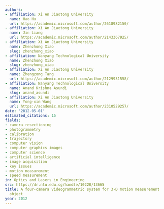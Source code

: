 ```yaml
---
authors:
- affiliation: Xi An Jiaotong University
  name: Hao Hu
  url: https://academic.microsoft.com/author/2618982150/
- affiliation: Xi An Jiaotong University
  name: Jin Liang
  url: https://academic.microsoft.com/author/2143367925/
- affiliation: Xi An Jiaotong University
  name: Zhenzhong Xiao
  slug: zhenzhong_xiao
- affiliation: Nanyang Technological University
  name: Zhenzhong Xiao
  slug: zhenzhong_xiao
- affiliation: Xi An Jiaotong University
  name: Zhengzong Tang
  url: https://academic.microsoft.com/author/2129931558/
- affiliation: Nanyang Technological University
  name: Anand Krishna Asundi
  slug: anand_asundi
- affiliation: Xi An Jiaotong University
  name: Yong-xin Wang
  url: https://academic.microsoft.com/author/2310529257/
date: '2012-05-01'
estimated_citations: 15
fields:
- camera resectioning
- photogrammetry
- calibration
- trajectory
- computer vision
- computer graphics images
- computer science
- artificial intelligence
- image acquisition
- key issues
- motion measurement
- speed measurement
in: Optics and Lasers in Engineering
src: https://dr.ntu.edu.sg/handle/10220/13665
title: A four-camera videogrammetric system for 3-D motion measurement of deformable
  object
year: 2012
---
```

